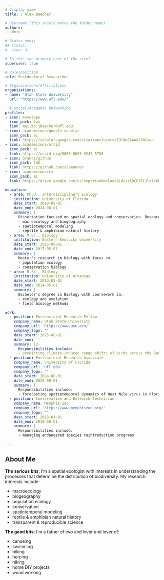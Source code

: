 ```yaml
---
# Display name
title: J Alex Baecher

# Username (this should match the folder name)
authors:
- admin

# Status emoji
## status:
#  icon: ☕️

# Is this the primary user of the site?
superuser: true

# Role/position
role: Postdoctoral Researcher 

# Organizations/Affiliations
organizations:
- name: "Utah State University"
  url: "https://www.ufl.edu/"

  # Social/Academic Networking
profiles:
- icon: envelope
  icon_pack: fas
  link: mailto:jbaecher@ufl.edu 
- icon: academicons/google-scholar
  icon_pack: ai
  link: https://scholar.google.com/citations?user=zl3lDnEAAAAJ&hl=en
- icon: academicons/orcid
  icon_pack: ai
  link: https://orcid.org/0000-0003-0247-5758
- icon: brands/github
  icon_pack: fab
  link: https://github.com/slamander
- icon: academicons/cv
  icon_pack: ai
  link: https://drive.google.com/uc?export=download&id=1zADCDlIiJlx1vXKQ6NdMLwTZm7E6sS29

education:
  - area: Ph.D., Interdisciplinary Ecology
    institution: University of Florida
    date_start: 2019-08-01
    date_end: 2024-08-01
    summary: |
      Dissertation focused on spatial ecology and conservation. Research included:
      - macroecology and biogeography
      - spatiotemporal modeling
      - reptile & amphibian natural history
  - area: M.Sc., Biology
    institution: Eastern Kentucky University
    date_start: 2015-08-01
    date_end: 2017-05-01
    summary: |
      Master's research in biology with focus on:
      - population ecology
      - conservation biology
  - area: B.Sc., Biology
    institution: University of Arkansas
    date_start: 2010-08-01
    date_end: 2014-05-01
    summary: |
      Bachelor's degree in Biology with coursework in:
      - ecology and evolution
      - field biology methods

work:
  - position: Postdoctoral Research Fellow
    company_name: Utah State University
    company_url: 'https://www.usu.edu/'
    company_logo: ''
    date_start: 2025-08-01
    date_end: ''
    summary: |2-
      Responsibilities include:
      - predicting climate-induced range shifts of birds across the Southwest US
  - position: Postdoctoral Research Associate
    company_name: University of Florida
    company_url: 'ufl.edu'
    company_logo: ''
    date_start: 2024-08-01
    date_end: 2025-08-01
    summary: |
      Responsibilities include:
      - forecasting spatiotemporal dynamics of West Nile virus in Florida
  - position: Conservation and Research Technician
    company_name: Memphis Zoo
    company_url: 'https://www.memphiszoo.org/'
    company_logo: ''
    date_start: 2018-01-01
    date_end: 2019-08-01
    summary: |
      Responsibilities include:
      - managing endangered species reintroduction programs

---
```

## About Me
**The serious bits**: 
I'm a spatial ecologist with interests in understanding the processes that determine the distribution of biodiversity. My research interests include: 
- macroecology 
- biogeography
- population ecology
- conservation
- spatiotemporal modeling
- reptile & amphibian natural history
- transparent & reproducible science

**The good bits**: 
I'm a father of two and lover and lover of: 
- canoeing
- swimming
- biking
- herping
- hiking 
- home DIY projects
- wood working